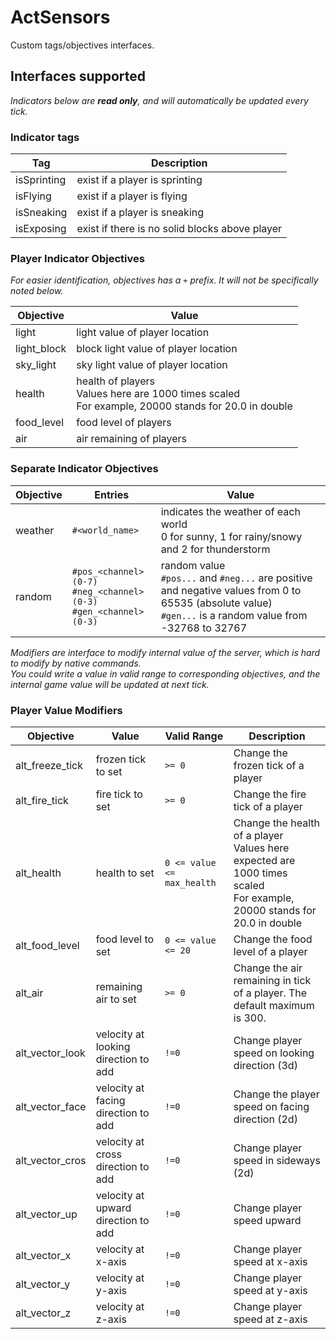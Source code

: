 # ActSensors

Custom tags/objectives interfaces.

## Interfaces supported

_Indicators below are **read only**, and will automatically be updated every tick._

### Indicator tags

| Tag         | Description                                    |
|-------------|------------------------------------------------|
| isSprinting | exist if a player is sprinting                 |
| isFlying    | exist if a player is flying                    |
| isSneaking  | exist if a player is sneaking                  |
| isExposing  | exist if there is no solid blocks above player |

### Player Indicator Objectives

_For easier identification, objectives has a `+` prefix. It will not be specifically noted below._

| Objective   | Value                                                                                                    |
|-------------|----------------------------------------------------------------------------------------------------------|
| light       | light value of player location                                                                           |
| light_block | block light value of player location                                                                     |
| sky_light   | sky light value of player location                                                                       |
| health      | health of players<br/>Values here are 1000 times scaled<br/>For example, 20000 stands for 20.0 in double |
| food_level  | food level of players                                                                                    |
| air         | air remaining of players                                                                                 | 

### Separate Indicator Objectives

| Objective | Entries                                                                   | Value                                                                                                                                                             |
|-----------|---------------------------------------------------------------------------|-------------------------------------------------------------------------------------------------------------------------------------------------------------------|
| weather   | `#<world_name>`                                                           | indicates the weather of each world <br/> 0 for sunny, 1 for rainy/snowy and 2 for thunderstorm                                                                   |
| random    | `#pos_<channel>(0-7)`<br/>`#neg_<channel>(0-3)`<br/>`#gen_<channel>(0-3)` | random value <br/>`#pos...` and `#neg...` are positive and negative values from 0 to 65535 (absolute value)<br/> `#gen...` is a random value from -32768 to 32767 |

_Modifiers are interface to modify internal value of the server, which is hard to modify by native commands.   
You could write a value in valid range to corresponding objectives, and the internal game value will be updated at next
tick._

### Player Value Modifiers

| Objective       | Value                                | Valid Range                | Description                                                                                                                    |
|-----------------|--------------------------------------|----------------------------|--------------------------------------------------------------------------------------------------------------------------------|
| alt_freeze_tick | frozen tick to set                   | `>= 0`                     | Change the frozen tick of a player                                                                                             |
| alt_fire_tick   | fire tick to set                     | `>= 0`                     | Change the fire tick of a player                                                                                               |
| alt_health      | health to set                        | `0 <= value <= max_health` | Change the health of a player<br/> Values here expected are 1000 times scaled<br/>For example, 20000 stands for 20.0 in double |
| alt_food_level  | food level to set                    | `0 <= value <= 20`         | Change the food level of a player                                                                                              |
| alt_air         | remaining air to set                 | `>= 0`                     | Change the air remaining in tick of a player. The default maximum is 300.                                                      |
| alt_vector_look | velocity at looking direction to add | `!=0`                      | Change player speed on looking direction (3d)                                                                                  | 
| alt_vector_face | velocity at facing direction to add  | `!=0`                      | Change the player speed on facing direction (2d)                                                                               | 
| alt_vector_cros | velocity at cross direction to add   | `!=0`                      | Change player speed in sideways (2d)                                                                                           | 
| alt_vector_up   | velocity at upward direction to add  | `!=0`                      | Change player speed upward                                                                                                     | 
| alt_vector_x    | velocity at x-axis                   | `!=0`                      | Change player speed at x-axis                                                                                                  | 
| alt_vector_y    | velocity at y-axis                   | `!=0`                      | Change player speed at y-axis                                                                                                  | 
| alt_vector_z    | velocity at z-axis                   | `!=0`                      | Change player speed at z-axis                                                                                                  | 